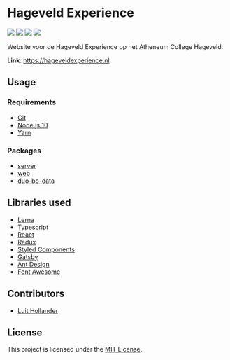 # Hageveld Experience

[![](https://img.shields.io/travis/com/hageveld/experience.hageveld.nl?style=flat-square)](https://travis-ci.com/hageveld/experience.hageveld.nl)
[![](https://img.shields.io/npm/v/hageveld.svg?style=flat-square)](https://www.npmjs.com/package/hageveld)
[![](https://img.shields.io/david/hageveld/experience.hageveld.nl?style=flat-square)](https://david-dm.org/hageveld/experience.hageveld.nl)
[![](https://img.shields.io/github/license/hageveld/experience.hageveld.nl?style=flat-square)](https://github.com/hageveld/experience.hageveld.nl/blob/master/LICENSE)

Website voor de Hageveld Experience op het Atheneum College Hageveld.
    
**Link**: https://hageveldexperience.nl

## Usage

### Requirements
- [Git](https://git-scm.com/downloads)
- [Node.js 10](https://nodejs.org/en/download/)
- [Yarn](https://yarnpkg.com/en/docs/install)

### Packages
- [server](https://github.com/hageveld/experience.hageveld.nl/tree/master/packages/server)
- [web](https://github.com/hageveld/experience.hageveld.nl/tree/master/packages/web)
- [duo-bo-data](https://github.com/hageveld/experience.hageveld.nl/tree/master/packages/duo-bo-data)

## Libraries used
- [Lerna](https://lerna.js.org/)
- [Typescript](https://www.typescriptlang.org/)
- [React](https://reactjs.org/)
- [Redux](https://redux.js.org/)
- [Styled Components](https://www.styled-components.com/)
- [Gatsby](https://www.gatsbyjs.org/)
- [Ant Design](https://ant.design/)
- [Font Awesome](https://fontawesome.com/)

## Contributors
- [Luit Hollander](https://github.com/MrLuit)

## License

This project is licensed under the [MIT License](https://github.com/hageveld/experience.hageveld.nl/blob/master/LICENSE). 